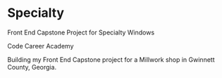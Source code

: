 # Specialty
Front End Capstone Project for Specialty Windows

Code Career Academy

Building my Front End Capstone project for a Millwork shop in Gwinnett County, Georgia.
